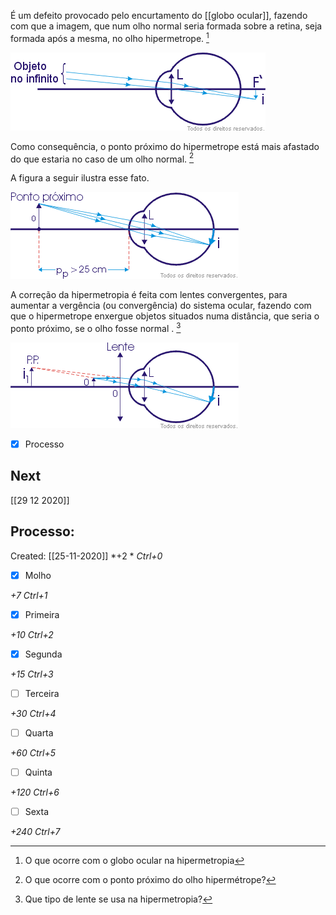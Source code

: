 É um defeito provocado pelo encurtamento do [[globo ocular]], fazendo com que a imagem, que num olho normal seria formada sobre a retina, seja formada após a mesma, no olho hipermetrope. [^1]

[^1]: O que ocorre com o globo ocular na hipermetropia


![](Imagens/Pasted%20image%2020200926231031.png)

Como consequência, o ponto próximo do hipermetrope está mais afastado do que estaria no caso de um olho normal. [^2]

[^2]: O que ocorre com o ponto próximo do olho hipermétrope?

A figura a seguir ilustra esse fato.

![](Imagens/Pasted%20image%2020200926231047.png)

A correção da hipermetropia é feita com lentes convergentes, para aumentar a vergência (ou convergência) do sistema ocular, fazendo com que o hipermetrope enxergue objetos situados numa distância, que seria o ponto próximo, se o olho fosse normal . [^3]

[^3]: Que tipo de lente se usa na hipermetropia?

![](Imagens/Pasted%20image%2020200926231133.png)

- [x] Processo 

## Next
[[29 12 2020]]
## Processo:
Created: [[25-11-2020]]
*+2 *  *Ctrl+0*
- [x] Molho  

*+7*  *Ctrl+1*

- [x] Primeira 

*+10*  *Ctrl+2*

- [x] Segunda

*+15*  *Ctrl+3*

- [ ] Terceira 

*+30*  *Ctrl+4*

- [ ] Quarta 

*+60*  *Ctrl+5*

- [ ] Quinta 

*+120*  *Ctrl+6*

- [ ] Sexta 

*+240*  *Ctrl+7*